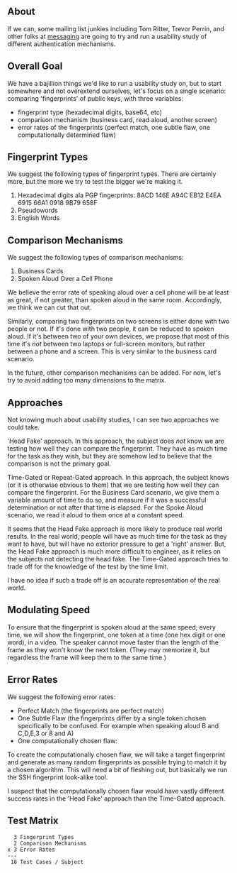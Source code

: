 ## About

If we can, some mailing list junkies including Tom Ritter, Trevor Perrin, and other folks at [messaging](http://moderncrypto.org/) are going to try and run a usability study of different authentication mechanisms.

## Overall Goal

We have a bajillion things we'd like to run a usability study on, but to start somewhere and not overextend ourselves, let's focus on a single scenario: comparing 'fingerprints' of public keys, with three variables:
 - fingerprint type (hexadecimal digits, base64, etc)
 - comparison mechanism (business card, read aloud, another screen) 
 - error rates of the fingerprints (perfect match, one subtle flaw, one computationally determined flaw)

## Fingerprint Types

We suggest the following types of fingerprint types.  There are certainly more, but the more we try to test the bigger we're making it.

 1. Hexadecimal digits ala PGP fingerprints: 8ACD 146E A94C EB12 E4EA  6915 66A1 0918 9B79 658F
 2. Pseudowords
 3. English Words

## Comparison Mechanisms

We suggest the following types of comparison mechanisms:

 1. Business Cards
 2. Spoken Aloud Over a Cell Phone

We believe the error rate of speaking aloud over a cell phone will be at least as great, if not greater, than spoken aloud in the same room.  Accordingly, we think we can cut that out.  

Similarly, comparing two fingerprints on two screens is either done with two people or not. If it's done with two people, it can be reduced to spoken aloud.  If it's between two of your own devices, we propose that most of this time it's _not_ between two laptops or full-screen monitors, but rather between a phone and a screen.  This is very similar to the business card scenario.  

In the future, other comparison mechanisms can be added. For now, let's try to avoid adding too many dimensions to the matrix.

## Approaches

Not knowing much about usability studies, I can see two approaches we could take.  

'Head Fake' approach.  In this approach, the subject does _not_ know we are testing how well they can compare the fingerprint. They have as much time for the task as they wish, but they are somehow led to believe that the comparison is not the primary goal. 

Time-Gated or Repeat-Gated approach. In this approach, the subject knows (or it is otherwise obvious to them) that we are testing how well they can compare the fingerprint. 
For the Business Card scenario, we give them a variable amount of time to do so, and measure if it was a successful determination or not after that time is elapsed.
For the Spoke Aloud scenario, we read it aloud to them once at a constant speed.

It seems that the Head Fake approach is more likely to produce real world results. In the real world, people will have as much time for the task as they want to have, but will have no exterior pressure to get a 'right' answer.  But, the Head Fake approach is much more difficult to engineer, as it relies on the subjects not detecting the head fake.  The Time-Gated approach tries to trade off for the knowledge of the test by the time limit.  

I have no idea if such a trade off is an accurate representation of the real world.

## Modulating Speed

To ensure that the fingerprint is spoken aloud at the same speed, every time, we will show the fingerprint, one token at a time (one hex digit or one word), in a video. The speaker cannot move faster than the length of the frame as they won't know the next token.  (They may memorize it, but regardless the frame will keep them to the same time.) 

## Error Rates

We suggest the following error rates:

 - Perfect Match (the fingerprints are perfect match)
 - One Subtle Flaw (the fingerprints differ by a single token chosen specifically to be confused. For example when speaking aloud B and C,D,E,3 or 8 and A)
 - One computationally chosen flaw:

To create the computationally chosen flaw, we will take a target fingerprint and generate as many random fingerprints as possible trying to match it by a chosen algorithm.  This will need a bit of fleshing out, but basically we run the SSH fingerprint look-alike tool.

I suspect that the computationally chosen flaw would have vastly different success rates in the 'Head Fake' approach than the Time-Gated approach.

## Test Matrix

      3 Fingerprint Types
      2 Comparison Mechanisms
    x 3 Error Rates
    ---
     18 Test Cases / Subject

